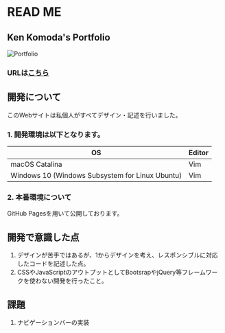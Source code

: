 # READ ME

## Ken Komoda's Portfolio
![Portfolio](https://user-images.githubusercontent.com/58941838/89102800-6629bf80-d447-11ea-924a-fe5546daaf02.gif)
  

### URLは[こちら](https://maxkenkomoda.github.io/)  

## 開発について  
このWebサイトは私個人がすべてデザイン・記述を行いました。 
### 1. 開発環境は以下となります。</br>
    
   | OS | Editor |
   ----|---- 
   | macOS Catalina | Vim |
   | Windows 10 (Windows Subsystem for Linux Ubuntu) | Vim |
    
### 2. 本番環境について  
GitHub Pagesを用いて公開しております。

## 開発で意識した点
1. デザインが苦手ではあるが、1からデザインを考え、レスポンシブルに対応したコードを記述した点。
2. CSSやJavaScriptのアウトプットとしてBootsrapやjQuery等フレームワークを使わない開発を行ったこと。

## 課題
1. ナビゲーションバーの実装

